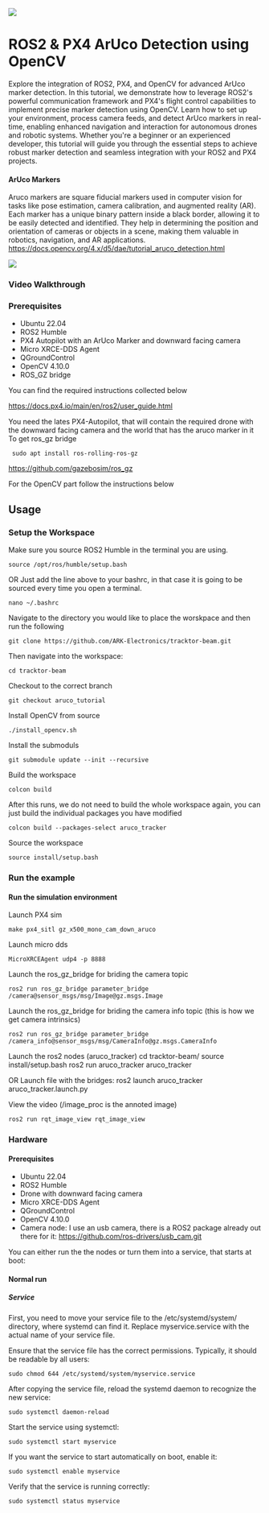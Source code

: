 ![](logo.jpeg)

# ROS2 & PX4 ArUco Detection using OpenCV
Explore the integration of ROS2, PX4, and OpenCV for advanced ArUco marker detection. In this tutorial, we demonstrate how to leverage ROS2's powerful communication framework and PX4's flight control capabilities to implement precise marker detection using OpenCV. Learn how to set up your environment, process camera feeds, and detect ArUco markers in real-time, enabling enhanced navigation and interaction for autonomous drones and robotic systems. Whether you're a beginner or an experienced developer, this tutorial will guide you through the essential steps to achieve robust marker detection and seamless integration with your ROS2 and PX4 projects.
#### ArUco Markers
Aruco markers are square fiducial markers used in computer vision for tasks like pose estimation, camera calibration, and augmented reality (AR). Each marker has a unique binary pattern inside a black border, allowing it to be easily detected and identified. They help in determining the position and orientation of cameras or objects in a scene, making them valuable in robotics, navigation, and AR applications.
https://docs.opencv.org/4.x/d5/dae/tutorial_aruco_detection.html

![](arucotag.png)


### Video Walkthrough

### Prerequisites
* Ubuntu 22.04
* ROS2 Humble
* PX4 Autopilot with an ArUco Marker and downward facing camera
* Micro XRCE-DDS Agent
* QGroundControl
* OpenCV 4.10.0
* ROS_GZ bridge

You can find the required instructions collected below

https://docs.px4.io/main/en/ros2/user_guide.html

You need the lates PX4-Autopilot, that will contain the required drone with the downward facing camera and the world that has the aruco marker in it
To get ros_gz bridge
```
 sudo apt install ros-rolling-ros-gz
```
https://github.com/gazebosim/ros_gz


For the OpenCV part follow the instructions below

## Usage

### Setup the Workspace
Make sure you source ROS2 Humble in the terminal you are using.
```
source /opt/ros/humble/setup.bash
```
OR
Just add the line above to your bashrc, in that case it is going to be sourced every time you open a terminal.
```
nano ~/.bashrc
```

Navigate to the directory you would like to place the worskpace and then run the following
```
git clone https://github.com/ARK-Electronics/tracktor-beam.git
```
Then navigate into the workspace:
```
cd tracktor-beam
```
Checkout to the correct branch
```
git checkout aruco_tutorial 
```
Install OpenCV from source
```
./install_opencv.sh 
```
Install the submoduls
```
git submodule update --init --recursive
```
Build the workspace
```
colcon build
```
After this runs, we do not need to build the whole workspace again, you can just build the individual packages you have modified

```
colcon build --packages-select aruco_tracker
```
Source the workspace
```
source install/setup.bash 
```
### Run the example

#### Run the simulation environment
Launch PX4 sim
```
make px4_sitl gz_x500_mono_cam_down_aruco
```
Launch micro dds
```
MicroXRCEAgent udp4 -p 8888
```

Launch the ros_gz_bridge for briding the camera topic
```
ros2 run ros_gz_bridge parameter_bridge /camera@sensor_msgs/msg/Image@gz.msgs.Image
```

Launch the ros_gz_bridge for briding the camera info topic (this is how we get camera intrinsics)
```
ros2 run ros_gz_bridge parameter_bridge /camera_info@sensor_msgs/msg/CameraInfo@gz.msgs.CameraInfo
```

Launch the ros2 nodes (aruco_tracker)
cd tracktor-beam/
source install/setup.bash 
ros2 run aruco_tracker aruco_tracker 

OR
Launch file with the bridges:
ros2 launch aruco_tracker aruco_tracker.launch.py 




View the video (/image_proc is the annoted image)
```
ros2 run rqt_image_view rqt_image_view
```
### Hardware
#### Prerequisites
* Ubuntu 22.04
* ROS2 Humble
* Drone with downward facing camera
* Micro XRCE-DDS Agent
* QGroundControl
* OpenCV 4.10.0
* Camera node:
I use an usb camera, there is a ROS2 package already out there for it:
https://github.com/ros-drivers/usb_cam.git

You can either run the the nodes or turn them into a service, that starts at boot:
#### Normal run

##### Service

First, you need to move your service file to the /etc/systemd/system/ directory, where systemd can find it. Replace myservice.service with the actual name of your service file.

Ensure that the service file has the correct permissions. Typically, it should be readable by all users:
```
sudo chmod 644 /etc/systemd/system/myservice.service

```
After copying the service file, reload the systemd daemon to recognize the new service:

```
sudo systemctl daemon-reload

```
Start the service using systemctl:

```
sudo systemctl start myservice

```
If you want the service to start automatically on boot, enable it:

```
sudo systemctl enable myservice

```
Verify that the service is running correctly:
```
sudo systemctl status myservice

```
